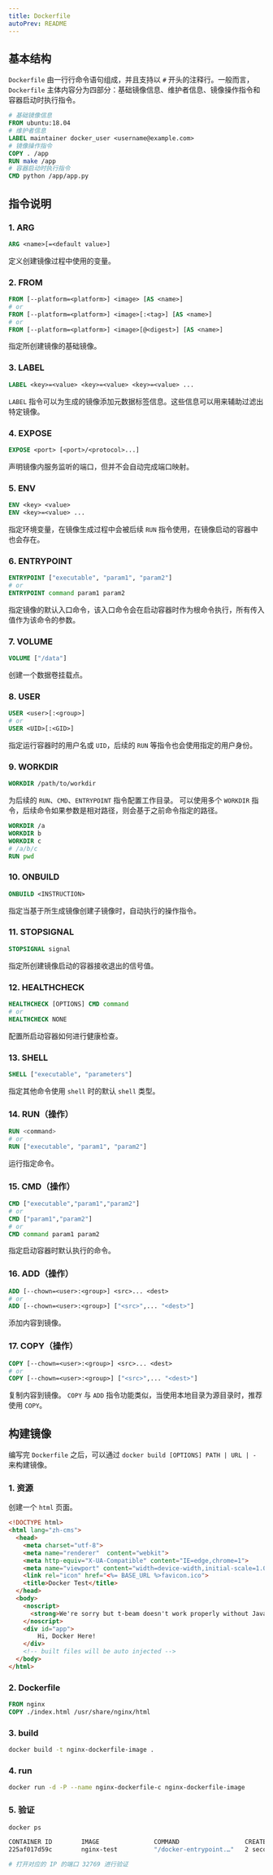 ```yaml
---
title: Dockerfile
autoPrev: README
---
```


## 基本结构

`Dockerfile` 由一行行命令语句组成，并且支持以 `#` 开头的注释行。一般而言，`Dockerfile` 主体内容分为四部分：基础镜像信息、维护者信息、镜像操作指令和容器启动时执行指令。

```dockerfile
# 基础镜像信息
FROM ubuntu:18.04
# 维护者信息
LABEL maintainer docker_user <username@example.com>
# 镜像操作指令
COPY . /app
RUN make /app
# 容器启动时执行指令
CMD python /app/app.py
```



## 指令说明

### 1. ARG

```dockerfile
ARG <name>[=<default value>]
```
定义创建镜像过程中使用的变量。

### 2. FROM

```dockerfile
FROM [--platform=<platform>] <image> [AS <name>]
# or
FROM [--platform=<platform>] <image>[:<tag>] [AS <name>]
# or
FROM [--platform=<platform>] <image>[@<digest>] [AS <name>]
```
指定所创建镜像的基础镜像。

### 3. LABEL

```dockerfile
LABEL <key>=<value> <key>=<value> <key>=<value> ...
```
`LABEL` 指令可以为生成的镜像添加元数据标签信息。这些信息可以用来辅助过滤出特定镜像。

### 4. EXPOSE

```dockerfile
EXPOSE <port> [<port>/<protocol>...]
```
声明镜像内服务监听的端口，但并不会自动完成端口映射。

### 5. ENV

```dockerfile
ENV <key> <value>
ENV <key>=<value> ...
```
指定环境变量，在镜像生成过程中会被后续 `RUN` 指令使用，在镜像启动的容器中也会存在。

### 6. ENTRYPOINT

```dockerfile
ENTRYPOINT ["executable", "param1", "param2"]
# or
ENTRYPOINT command param1 param2
```
指定镜像的默认入口命令，该入口命令会在启动容器时作为根命令执行，所有传入值作为该命令的参数。

### 7. VOLUME

```dockerfile
VOLUME ["/data"]
```
创建一个数据卷挂载点。

### 8. USER

```dockerfile
USER <user>[:<group>]
# or
USER <UID>[:<GID>]
```
指定运行容器时的用户名或 `UID`，后续的 `RUN` 等指令也会使用指定的用户身份。

### 9. WORKDIR

```dockerfile
WORKDIR /path/to/workdir
```
为后续的 `RUN`、`CMD`、`ENTRYPOINT` 指令配置工作目录。
可以使用多个 `WORKDIR` 指令，后续命令如果参数是相对路径，则会基于之前命令指定的路径。

```dockerfile
WORKDIR /a
WORKDIR b
WORKDIR c
# /a/b/c
RUN pwd
```

### 10. ONBUILD

```dockerfile
ONBUILD <INSTRUCTION>
```
指定当基于所生成镜像创建子镜像时，自动执行的操作指令。

### 11. STOPSIGNAL

```dockerfile
STOPSIGNAL signal
```
指定所创建镜像启动的容器接收退出的信号值。

### 12. HEALTHCHECK

```dockerfile
HEALTHCHECK [OPTIONS] CMD command
# or
HEALTHCHECK NONE
```
配置所启动容器如何进行健康检查。

### 13. SHELL

```dockerfile
SHELL ["executable", "parameters"]
```
指定其他命令使用 `shell` 时的默认 `shell` 类型。

### 14. RUN（操作）

```dockerfile
RUN <command>
# or
RUN ["executable", "param1", "param2"]
```
运行指定命令。

### 15. CMD（操作）

```dockerfile
CMD ["executable","param1","param2"]
# or
CMD ["param1","param2"]
# or
CMD command param1 param2
```
指定启动容器时默认执行的命令。

### 16. ADD（操作）

```dockerfile
ADD [--chown=<user>:<group>] <src>... <dest>
# or
ADD [--chown=<user>:<group>] ["<src>",... "<dest>"]
```
添加内容到镜像。

### 17. COPY（操作）

```dockerfile
COPY [--chown=<user>:<group>] <src>... <dest>
# or
COPY [--chown=<user>:<group>] ["<src>",... "<dest>"]
```
复制内容到镜像。
`COPY` 与 `ADD` 指令功能类似，当使用本地目录为源目录时，推荐使用 `COPY`。



## 构建镜像

编写完 `Dockerfile` 之后，可以通过 `docker build [OPTIONS] PATH | URL | -` 来构建镜像。

### 1. 资源

创建一个 `html` 页面。

```html
<!DOCTYPE html>
<html lang="zh-cms">
  <head>
    <meta charset="utf-8">
    <meta name="renderer"  content="webkit">
    <meta http-equiv="X-UA-Compatible" content="IE=edge,chrome=1">
    <meta name="viewport" content="width=device-width,initial-scale=1.0">
    <link rel="icon" href="<%= BASE_URL %>favicon.ico">
    <title>Docker Test</title>
  </head>
  <body>
    <noscript>
      <strong>We're sorry but t-beam doesn't work properly without JavaScript enabled. Please enable it to continue.</strong>
    </noscript>
    <div id="app">
        Hi, Docker Here!
    </div>
    <!-- built files will be auto injected -->
  </body>
</html>
```

### 2. Dockerfile

```dockerfile
FROM nginx
COPY ./index.html /usr/share/nginx/html
```

### 3. build

```bash
docker build -t nginx-dockerfile-image .
```

### 4. run

```bash
docker run -d -P --name nginx-dockerfile-c nginx-dockerfile-image
```

### 5. 验证

```bash
docker ps

CONTAINER ID        IMAGE               COMMAND                  CREATED             STATUS              PORTS                     NAMES
225af017d59c        nginx-test          "/docker-entrypoint.…"   2 seconds ago       Up 2 seconds        0.0.0.0:32769->80/tcp     nginx-dockerfile-c

# 打开对应的 IP 的端口 32769 进行验证
```

